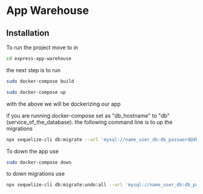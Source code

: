 # App Warehouse


## Installation
To run the project move to in
```bash
cd express-app-warehouse
```

the next step is to run
```bash
sudo docker-compose build

sudo docker-compose up
```
with the above we will be dockerizing our app

if you are running docker-compose set as "db_hostname" to "db" (service_of_the_database). the following command line is to up the migrations
```bash
npx sequelize-cli db:migrate --url 'mysql://name_user_db:db_password@db_hostname/db_name'
```

To down the app use
```bash
sudo docker-compose down
```

to down migrations use
```bash
npx sequelize-cli db:migrate:undo:all --url 'mysql://name_user_db:db_password@db_hostname/db_name'
```